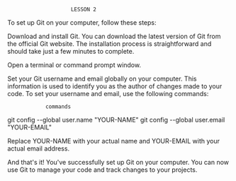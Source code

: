 
                        LESSON 2
To set up Git on your computer, follow these steps:

Download and install Git.
You can download the latest version of Git from the official Git website.
The installation process is straightforward and should take just a few minutes to complete.

Open a terminal or command prompt window.

Set your Git username and email globally on your computer.
This information is used to identify you as the author of changes made to your code.
To set your username and email, use the following commands:

                commands
git config --global user.name "YOUR-NAME"
git config --global user.email "YOUR-EMAIL"

Replace YOUR-NAME with your actual name and YOUR-EMAIL with your actual email address.

And that's it! You've successfully set up Git on your computer.
You can now use Git to manage your code and track changes to your projects.
